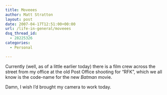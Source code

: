 ```yaml
---
title: Moveees
author: Matt Stratton
layout: post
date: 2007-04-17T12:51:00+00:00
url: /life-in-general/moveees
dsq_thread_id:
  - 28225326
categories:
  - Personal

---
```

Currently (well, as of a little earlier today) there is a film crew across the street from my office at the old Post Office shooting for &#8220;RFK&#8221;, which we all know is the code-name for the new _Batman_ movie.

Damn, I wish I&#8217;d brought my camera to work today.